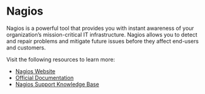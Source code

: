 # Nagios

Nagios is a powerful tool that provides you with instant awareness of your organization’s mission-critical IT infrastructure. Nagios allows you to detect and repair problems and mitigate future issues before they affect end-users and customers.

Visit the following resources to learn more:

- [Nagios Website](https://www.nagios.org/)
- [Official Documentation](https://www.nagios.org/documentation/)
- [Nagios Support Knowledge Base](https://support.nagios.com/kb/)
